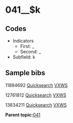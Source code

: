 # 041\_\_$k

## Codes

-   Indicators
    -   First: \_
    -   Second: \_
-   Subfield: k

## Sample bibs

11894692 [Quicksearch](https://search.library.yale.edu/catalog/11894692) [VXWS](http://prodorbis.library.yale.edu:7014/vxws/GetHoldingsService?bibId=11894692)

12761812 [Quicksearch](https://search.library.yale.edu/catalog/12761812) [VXWS](http://prodorbis.library.yale.edu:7014/vxws/GetHoldingsService?bibId=12761812)

13834211 [Quicksearch](https://search.library.yale.edu/catalog/13834211) [VXWS](http://prodorbis.library.yale.edu:7014/vxws/GetHoldingsService?bibId=13834211)

**Parent topic:**[041](../../tags/041/041.md)


